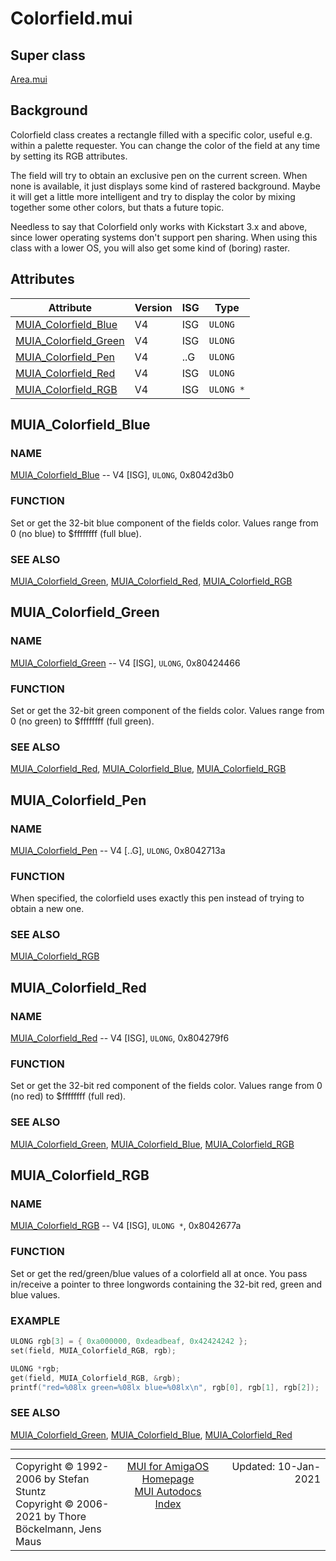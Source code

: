 # Colorfield.mui
## Super class
[Area.mui](MUI_Area.md)
## Background
Colorfield class creates a rectangle filled with a specific color, useful
e.g. within a palette requester. You can change the color of the field at
any time by setting its RGB attributes.

The field will try to obtain an exclusive pen on the current screen. When
none is available, it just displays some kind of rastered background. Maybe
it will get a little more intelligent and try to display the color by mixing
together some other colors, but thats a future topic.

Needless to say that Colorfield only works with Kickstart 3.x and above,
since lower operating systems don't support pen sharing. When using this
class with a lower OS, you will also get some kind of (boring) raster.
## Attributes
Attribute|Version|ISG|Type
---------|-------|---|----
[MUIA_Colorfield_Blue](MUI_Colorfield.md/#MUIA_Colorfield_Blue)|V4|ISG|`ULONG`
[MUIA_Colorfield_Green](MUI_Colorfield.md/#MUIA_Colorfield_Green)|V4|ISG|`ULONG`
[MUIA_Colorfield_Pen](MUI_Colorfield.md/#MUIA_Colorfield_Pen)|V4|..G|`ULONG`
[MUIA_Colorfield_Red](MUI_Colorfield.md/#MUIA_Colorfield_Red)|V4|ISG|`ULONG`
[MUIA_Colorfield_RGB](MUI_Colorfield.md/#MUIA_Colorfield_RGB)|V4|ISG|`ULONG *`

## MUIA_Colorfield_Blue
### NAME
[MUIA_Colorfield_Blue](MUI_Colorfield.md/#MUIA_Colorfield_Blue) -- V4 [ISG], `ULONG`, 0x8042d3b0

### FUNCTION
Set or get the 32-bit blue component of the fields color. Values range from
0 (no blue) to $ffffffff (full blue).

### SEE ALSO
[MUIA_Colorfield_Green](MUI_Colorfield.md/#MUIA_Colorfield_Green), [MUIA_Colorfield_Red](MUI_Colorfield.md/#MUIA_Colorfield_Red), [MUIA_Colorfield_RGB](MUI_Colorfield.md/#MUIA_Colorfield_RGB)

## MUIA_Colorfield_Green
### NAME
[MUIA_Colorfield_Green](MUI_Colorfield.md/#MUIA_Colorfield_Green) -- V4 [ISG], `ULONG`, 0x80424466

### FUNCTION
Set or get the 32-bit green component of the fields color. Values range from
0 (no green) to $ffffffff (full green).

### SEE ALSO
[MUIA_Colorfield_Red](MUI_Colorfield.md/#MUIA_Colorfield_Red), [MUIA_Colorfield_Blue](MUI_Colorfield.md/#MUIA_Colorfield_Blue), [MUIA_Colorfield_RGB](MUI_Colorfield.md/#MUIA_Colorfield_RGB)

## MUIA_Colorfield_Pen
### NAME
[MUIA_Colorfield_Pen](MUI_Colorfield.md/#MUIA_Colorfield_Pen) -- V4 [..G], `ULONG`, 0x8042713a

### FUNCTION
When specified, the colorfield uses exactly this pen instead of trying to
obtain a new one.

### SEE ALSO
[MUIA_Colorfield_RGB](MUI_Colorfield.md/#MUIA_Colorfield_RGB)

## MUIA_Colorfield_Red
### NAME
[MUIA_Colorfield_Red](MUI_Colorfield.md/#MUIA_Colorfield_Red) -- V4 [ISG], `ULONG`, 0x804279f6

### FUNCTION
Set or get the 32-bit red component of the fields color. Values range from 0
(no red) to $ffffffff (full red).

### SEE ALSO
[MUIA_Colorfield_Green](MUI_Colorfield.md/#MUIA_Colorfield_Green), [MUIA_Colorfield_Blue](MUI_Colorfield.md/#MUIA_Colorfield_Blue), [MUIA_Colorfield_RGB](MUI_Colorfield.md/#MUIA_Colorfield_RGB)

## MUIA_Colorfield_RGB
### NAME
[MUIA_Colorfield_RGB](MUI_Colorfield.md/#MUIA_Colorfield_RGB) -- V4 [ISG], `ULONG *`, 0x8042677a

### FUNCTION
Set or get the red/green/blue values of a colorfield all at once. You pass
in/receive a pointer to three longwords containing the 32-bit red, green and
blue values.

### EXAMPLE
```c++
ULONG rgb[3] = { 0xa000000, 0xdeadbeaf, 0x42424242 };
set(field, MUIA_Colorfield_RGB, rgb);

ULONG *rgb;
get(field, MUIA_Colorfield_RGB, &rgb);
printf("red=%08lx green=%08lx blue=%08lx\n", rgb[0], rgb[1], rgb[2]);
```

### SEE ALSO
[MUIA_Colorfield_Green](MUI_Colorfield.md/#MUIA_Colorfield_Green), [MUIA_Colorfield_Blue](MUI_Colorfield.md/#MUIA_Colorfield_Blue), [MUIA_Colorfield_Red](MUI_Colorfield.md/#MUIA_Colorfield_Red)

----
<table class='compact' style='border: none; border-spacing: 0px; margin: 0px' width='100%'>
<tr>
<td style='text-align: left; vertical-align: top' width='33%'>Copyright &copy 1992-2006 by Stefan Stuntz<br>Copyright &copy 2006-2021 by Thore B&ouml;ckelmann, Jens Maus</TD>
<td style='text-align: center; vertical-align: top' width='33%'>
<a href=https://github.com/amiga-mui/muidev>MUI for AmigaOS Homepage</a><br>
<a href=https://github.com/amiga-mui/muidev/blob/master/autodocs/autodocs.md>MUI Autodocs Index</a>
</td>
<td style='text-align: right; vertical-align: top' width='33%'>Updated: 10-Jan-2021</td>
</tr>
</table>
